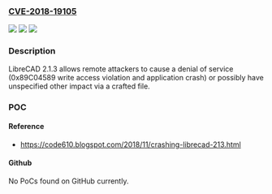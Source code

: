 ### [CVE-2018-19105](https://cve.mitre.org/cgi-bin/cvename.cgi?name=CVE-2018-19105)
![](https://img.shields.io/static/v1?label=Product&message=n%2Fa&color=blue)
![](https://img.shields.io/static/v1?label=Version&message=n%2Fa&color=blue)
![](https://img.shields.io/static/v1?label=Vulnerability&message=n%2Fa&color=brighgreen)

### Description

LibreCAD 2.1.3 allows remote attackers to cause a denial of service (0x89C04589 write access violation and application crash) or possibly have unspecified other impact via a crafted file.

### POC

#### Reference
- https://code610.blogspot.com/2018/11/crashing-librecad-213.html

#### Github
No PoCs found on GitHub currently.

